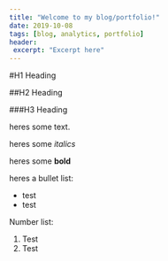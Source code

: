 ```yaml
---
title: "Welcome to my blog/portfolio!"
date: 2019-10-08
tags: [blog, analytics, portfolio]
header:
 excerpt: "Excerpt here"
---
```

 
#H1 Heading
 
##H2 Heading
 
###H3 Heading
 
 
heres some text.

heres some *italics*

heres some **bold**

heres a bullet list:
- test
- test

Number list:
1. Test
2. Test